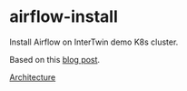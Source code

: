 # airflow-install
Install Airflow on InterTwin demo K8s cluster.

Based on this [blog post](https://medium.com/@dulshanr12/airflow-log-integration-with-fluent-bit-elk-stack-kubernetes-f2afa3a6ff00).

[Architecture](architecture.webp)
